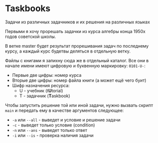 # Taskbooks
Задачи из различных задачников и их решения на различных языках

Первыми я хочу прорешать задачки из курса алгебры конца 1950х годов советской школы.

В ветке master будет результат прорешивания задач по последнему курсу, а каждый курс будетвы деляться в отдельную ветку.

Файлы с книгами я запихну сюда же в отдельный каталог. Все они в начале имени имеют цифровую и буквенную маркировку: `0101-U-`:

- Первые две цифры: номер курса
- Вторые две цифры: номер файла книги (а может ещё чего буит)
- Шифр назначения ресурса:
    - U - учебник (t**U**torial)
    - T - задачник (**T**askbook)

Чтобы запустить решение той или иной задачи, нужно вызвать скрипт `main` и передать ему в качестве аргументов следующее:

- `-a` или `--all` - выведет и условие и решение задачи
- `-c` - выведет только условие (condition)
- `-n` или `--ans` - выведет только ответ
- `-i` или `--is` - проверка наличия задачи
